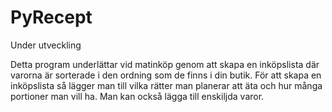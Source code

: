 # PyRecept

Under utveckling

Detta program underlättar vid matinköp genom att skapa en inköpslista där varorna är sorterade i den ordning som de finns i din butik.
För att skapa en inköpslista så lägger man till vilka rätter man planerar att äta och hur många portioner man vill ha. Man kan också lägga till enskiljda varor.

